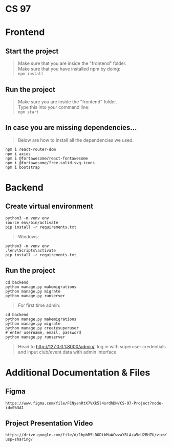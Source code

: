 # CS 97

# Frontend
## Start the project
> Make sure that you are inside the "frontend" folder.\
> Make sure that you have installed npm by doing:\
`npm install`
 
## Run the project
> Make sure you are inside the "frontend" folder.\
> Type this into your command line:\
`npm start`

## In case you are missing dependencies...
> Below are how to install all the dependencies we used.
```
npm i react-router-dom
npm i axios
npm i @fortawesome/react-fontawesome
npm i @fortawesome/free-solid-svg-icons
npm i bootstrap
```

# Backend
## Create virtual environment
```
python3 -m venv env
source env/bin/activate
pip install -r requirements.txt
```
> Windows:
```
python3 -m venv env
.\env\Scripts\activate
pip install -r requirements.txt
```

## Run the project
```
cd backend
python manage.py makemigrations
python manage.py migrate
python manage.py runserver
```
> For first time admin:
```
cd backend
python manage.py makemigrations
python manage.py migrate
python manage.py createsuperuser
# enter username, email, password
python manage.py runserver
```
> Head to http://127.0.0.1:8000/admin/, log in with superuser credentials and input club/event data with admin interface

# Additional Documentation & Files
## Figma
```
https://www.figma.com/file/FCNyenRtX7VXk5l4srdhDN/CS-97-Project?node-id=0%3A1
```
## Project Presentation Video
```
https://drive.google.com/file/d/1hpbR5LDODtbMuACwvaYBLAza5dU2RHZU/view?usp=sharing/
```

